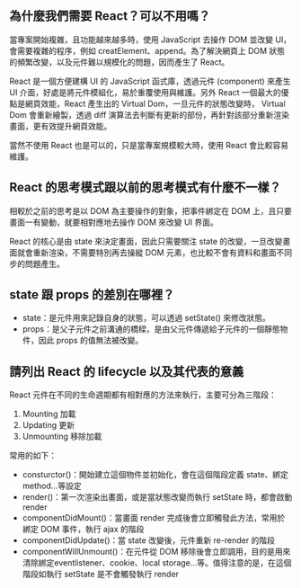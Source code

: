 ## 為什麼我們需要 React？可以不用嗎？
當專案開始複雜，且功能越來越多時，使用 JavaScript 去操作 DOM 並改變 UI，會需要複雜的程序，例如 creatElement、append。為了解決網頁上 DOM 狀態的頻繁改變，以及元件難以規模化的問題，因而產生了 React。

React 是一個方便建構 UI 的 JavaScript 函式庫，透過元件 (component) 來產生 UI 介面，好處是將元件模組化，易於重覆使用與維護。另外 React 一個最大的優點是網頁效能，React 產生出的 Virtual Dom，一旦元件的狀態改變時， Virtual Dom 會重新繪製，透過 diff 演算法去判斷有更新的部份，再針對該部分重新渲染畫面，更有效提升網頁效能。

當然不使用 React 也是可以的，只是當專案規模較大時，使用 React 會比較容易維護。

## React 的思考模式跟以前的思考模式有什麼不一樣？
相較於之前的思考是以 DOM 為主要操作的對象，把事件綁定在 DOM 上，且只要畫面一有變動，就要相對應地去操作 DOM 來改變 UI 界面。

React 的核心是由 state 來決定畫面，因此只需要關注 state 的改變，一旦改變畫面就會重新渲染，不需要特別再去操縱 DOM 元素，也比較不會有資料和畫面不同步的問題產生。


## state 跟 props 的差別在哪裡？
- state：是元件用來記錄自身的狀態，可以透過 setState() 來修改狀態。
- props：是父子元件之前溝通的橋樑，是由父元件傳遞給子元件的一個靜態物件，因此 props 的值無法被改變。

## 請列出 React 的 lifecycle 以及其代表的意義
React 元件在不同的生命週期都有相對應的方法來執行，主要可分為三階段：
1. Mounting 加載
2. Updating 更新
3. Unmounting 移除加載

常用的如下：
- consturctor()：開始建立這個物件並初始化，會在這個階段定義 state、綁定method…等設定
- render()：第一次渲染出畫面，或是當狀態改變而執行 setState 時，都會啟動 render
- componentDidMount()：當畫面 render 完成後會立即觸發此方法，常用於綁定 DOM 事件，執行 ajax 的階段
- componentDidUpdate()：當 state 改變後，元件重新 re-render 的階段
- componentWillUnmount()：在元件從 DOM 移除後會立即調用，目的是用來清除綁定eventlistener、cookie、local storage…等。值得注意的是，在這個階段如執行 setState 是不會觸發執行 render
